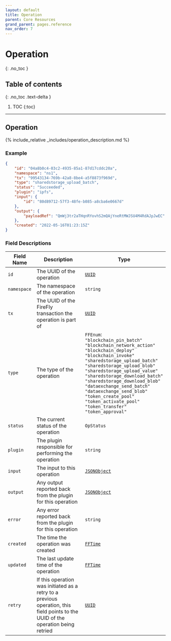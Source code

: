 ```yaml
---
layout: default
title: Operation
parent: Core Resources
grand_parent: pages.reference
nav_order: 7
---
```


# Operation
{: .no_toc }

## Table of contents
{: .no_toc .text-delta }

1. TOC
{:toc}

---
## Operation

{% include_relative _includes/operation_description.md %}

### Example

```json
{
    "id": "04a8b0c4-03c2-4935-85a1-87d17cddc20a",
    "namespace": "ns1",
    "tx": "99543134-769b-42a8-8be4-a5f8873f969d",
    "type": "sharedstorage_upload_batch",
    "status": "Succeeded",
    "plugin": "ipfs",
    "input": {
        "id": "80d89712-57f3-48fe-b085-a8cba6e0667d"
    },
    "output": {
        "payloadRef": "QmWj3tr2aTHqnRYovhS2mQAjYneRtMWJSU4M4RdAJpJwEC"
    },
    "created": "2022-05-16T01:23:15Z"
}
```

### Field Descriptions

| Field Name | Description | Type |
|------------|-------------|------|
| `id` | The UUID of the operation | [`UUID`](simpletypes#uuid) |
| `namespace` | The namespace of the operation | `string` |
| `tx` | The UUID of the FireFly transaction the operation is part of | [`UUID`](simpletypes#uuid) |
| `type` | The type of the operation | `FFEnum`:<br/>`"blockchain_pin_batch"`<br/>`"blockchain_network_action"`<br/>`"blockchain_deploy"`<br/>`"blockchain_invoke"`<br/>`"sharedstorage_upload_batch"`<br/>`"sharedstorage_upload_blob"`<br/>`"sharedstorage_upload_value"`<br/>`"sharedstorage_download_batch"`<br/>`"sharedstorage_download_blob"`<br/>`"dataexchange_send_batch"`<br/>`"dataexchange_send_blob"`<br/>`"token_create_pool"`<br/>`"token_activate_pool"`<br/>`"token_transfer"`<br/>`"token_approval"` |
| `status` | The current status of the operation | `OpStatus` |
| `plugin` | The plugin responsible for performing the operation | `string` |
| `input` | The input to this operation | [`JSONObject`](simpletypes#jsonobject) |
| `output` | Any output reported back from the plugin for this operation | [`JSONObject`](simpletypes#jsonobject) |
| `error` | Any error reported back from the plugin for this operation | `string` |
| `created` | The time the operation was created | [`FFTime`](simpletypes#fftime) |
| `updated` | The last update time of the operation | [`FFTime`](simpletypes#fftime) |
| `retry` | If this operation was initiated as a retry to a previous operation, this field points to the UUID of the operation being retried | [`UUID`](simpletypes#uuid) |

